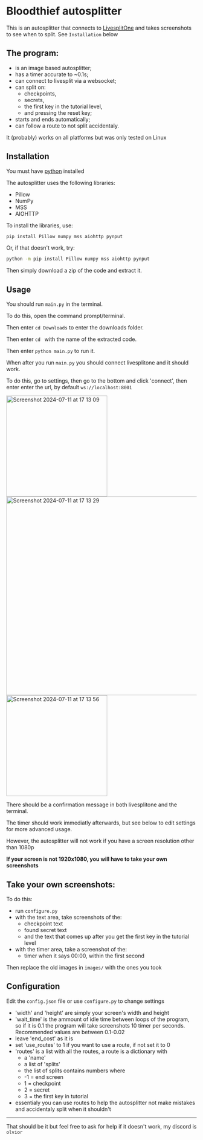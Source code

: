 
# Bloodthief autosplitter

This is an autosplitter that connects to [LivesplitOne](<https://one.livesplit.org/>) and takes screenshots to see when to split.
See `Installation` below


## The program:

- is an image based autosplitter;
- has a timer accurate to ~0.1s;
- can connect to livesplit via a websocket;
- can split on:
    - checkpoints,
    - secrets,
    - the first key in the tutorial level,
    - and pressing the reset key;
- starts and ends automatically;
- can follow a route to not split accidentaly.

It (probably) works on all platforms but was only tested on Linux

## Installation

You must have [python](https://www.python.org/downloads/) installed

The autosplitter uses the following libraries:
- Pillow
- NumPy
- MSS
- AIOHTTP

To install the libraries, use:
```sh
pip install Pillow numpy mss aiohttp pynput
```
Or, if that doesn't work, try:
```sh
python -m pip install Pillow numpy mss aiohttp pynput
```

Then simply download a zip of the code and extract it.

## Usage

You should run `main.py` in the terminal.

To do this, open the command prompt/terminal.

Then enter `cd Downloads` to enter the downloads folder.

Then enter `cd ` with the name of the extracted code.

Then enter `python main.py` to run it.


When after you run `main.py` you should connect livesplitone and it should work.

To do this, go to settings, then go to the bottom and click 'connect', then enter enter the url, by default `ws://localhost:8001`

<img width="267" alt="Screenshot 2024-07-11 at 17 13 09" src="https://github.com/olvior/bloodthief_autosplitter/assets/78297864/b8e93497-1f10-4104-95a4-6dc16c253e58">

<img width="526" alt="Screenshot 2024-07-11 at 17 13 29" src="https://github.com/olvior/bloodthief_autosplitter/assets/78297864/efc46cf7-540d-4242-8f4f-817e2fa38bdd">

<img width="267" alt="Screenshot 2024-07-11 at 17 13 56" src="https://github.com/olvior/bloodthief_autosplitter/assets/78297864/a72338b9-5e29-4d63-b057-f278a07c8e37">


There should be a confirmation message in both livesplitone and the terminal.

The timer should work immediatly afterwards, but see below to edit settings for more advanced usage.

However, the autosplitter will not work if you have a screen resolution other than 1080p

**If your screen is not 1920x1080, you will have to take your own screenshots**

## Take your own screenshots:
To do this:
- run `configure.py`
- with the text area, take screenshots of the:
    - checkpoint text
    - found secret text
    - and the text that comes up after you get the first key in the tutorial level
- with the timer area, take a screenshot of the:
    - timer when it says 00:00, within the first second

Then replace the old images in `images/` with the ones you took


## Configuration

Edit the `config.json` file or use `configure.py` to change settings
- 'width' and 'height' are simply your screen's width and height
- 'wait_time' is the ammount of idle time between loops of the program, so if it is 0.1 the program will take screenshots 10 timer per seconds. Recommended values are between 0.1-0.02
- leave 'end_cost' as it is
- set 'use_routes' to 1 if you want to use a route, if not set it to 0
- 'routes' is a list with all the routes, a route is a dictionary with
    - a 'name' 
    - a list of 'splits'
    - the list of splits contains numbers where
    - -1 = end screen
    - 1 = checkpoint
    - 2 = secret
    - 3 = the first key in tutorial
- essentialy you can use routes to help the autosplitter not make mistakes and accidentaly split when it shouldn't

-- --

That should be it but feel free to ask for help if it doesn't work, my discord is `olvior`

